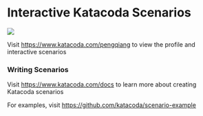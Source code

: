 # Interactive Katacoda Scenarios

[![](http://shields.katacoda.com/katacoda/pengqiang/count.svg)](https://www.katacoda.com/pengqiang "Get your profile on Katacoda.com")

Visit https://www.katacoda.com/pengqiang to view the profile and interactive scenarios

### Writing Scenarios
Visit https://www.katacoda.com/docs to learn more about creating Katacoda scenarios

For examples, visit https://github.com/katacoda/scenario-example
